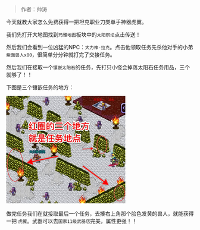 > 作者：帅涛

今天就教大家怎么免费获得一把坦克职业刀类单手神器虎翼。

我们先打开大地图找到`玛雅地图`板块中的`太阳祭坛`点击传送！

然后我们会看到一位凶猛的NPC：`大力神-拉克`。点击他领取任务先杀他对手的小弟`紫面兽人x80`，很简单分分钟就打完了交接任务。

然后我们在接取一个`镶嵌太阳石`的任务，先打只小怪会掉落太阳石任务用品，三个就够了！！

下图是三个镶嵌任务的地方：

![](1.jpg)

做完任务我们在就接取最后一个任务，去揍右上角那个脸色发黄的兽人，就能获得一把 `虎翼`。武器可以去`国家11级武器店`完美，属性更强！！
